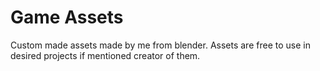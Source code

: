 # Game Assets
Custom made assets made by me from blender.
Assets are free to use in desired projects if mentioned creator of them.
